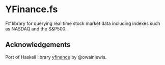 # YFinance.fs
F# library for querying real time stock market data including indexes such as NASDAQ and the S&P500.

## Acknowledgements
Port of Haskell library [yfinance](https://github.com/owainlewis/yfinance) by @owainlewis.
